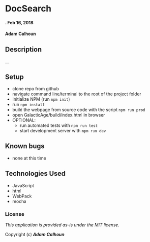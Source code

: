 # DocSearch

#### . Feb 16, 2018

#### Adam Calhoun

## Description

__

## Setup
* clone repo from github
* navigate command line/terminal to the root of the project folder
* Initialize NPM (run ```npm init```)
* run ```npm install```
* build the webpage from source code with the script ```npm run prod```
* open GalacticAge/build/index.html in browser
* OPTIONAL:
  * run automated tests with ```npm run test```
  * start development server with ```npm run dev```

## Known bugs
* none at this time

## Technologies Used
* JavaScript
* html
* WebPack
* mocha

### License
*This application is provided as-is under the MIT license.*

Copyright (c) **_Adam Calhoun_**
